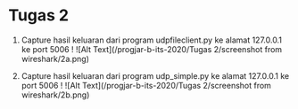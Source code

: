 # **Tugas 2**

1. Capture hasil keluaran dari program udpfileclient.py ke alamat 127.0.0.1 ke port 5006 !
![Alt Text](/progjar-b-its-2020/Tugas 2/screenshot from wireshark/2a.png)

2. Capture hasil keluaran dari program udp_simple.py ke alamat 127.0.0.1 ke port 5006 !
![Alt Text](/progjar-b-its-2020/Tugas 2/screenshot from wireshark/2b.png)
